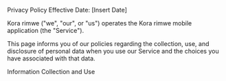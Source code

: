 Privacy Policy
Effective Date: [Insert Date]

Kora rimwe ("we", "our", or "us") operates the Kora rimwe mobile application (the "Service").

This page informs you of our policies regarding the collection, use, and disclosure of personal data when you use our Service and the choices you have associated with that data.

Information Collection and Use
